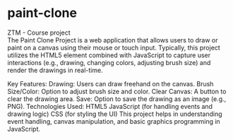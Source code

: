 # paint-clone
ZTM - Course project </br>
The Paint Clone Project is a web application that allows users to draw or paint on a canvas using their mouse or touch input. Typically, this project utilizes the HTML5 <canvas> element combined with JavaScript to capture user interactions (e.g., drawing, changing colors, adjusting brush size) and render the drawings in real-time.

Key Features:
Drawing: Users can draw freehand on the canvas.
Brush Size/Color: Option to adjust brush size and color.
Clear Canvas: A button to clear the drawing area.
Save: Option to save the drawing as an image (e.g., PNG).
Technologies Used:
HTML5 <canvas>
JavaScript (for handling events and drawing logic)
CSS (for styling the UI)
This project helps in understanding event handling, canvas manipulation, and basic graphics programming in JavaScript.
